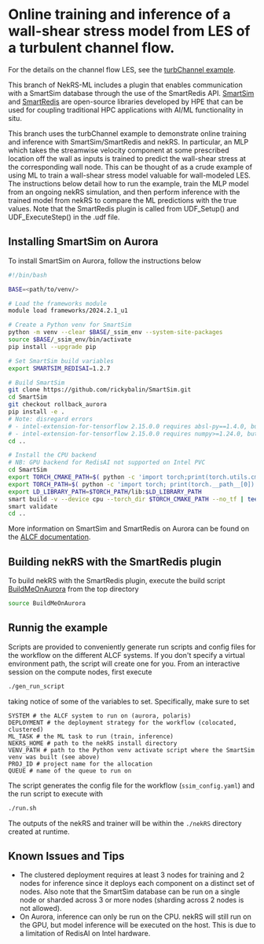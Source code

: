 # Online training and inference of a wall-shear stress model from LES of a turbulent channel flow.

For the details on the channel flow LES, see the [turbChannel example](../turbChannel/README.md).

This branch of NekRS-ML includes a plugin that enables communication with a SmartSim database through the use of the SmartRedis API. 
[SmartSim](https://github.com/CrayLabs/SmartSim) and [SmartRedis](https://github.com/CrayLabs/SmartRedis) are open-source libraries developed by HPE that can be used for coupling traditional HPC applications with AI/ML functionality in situ.

This branch uses the turbChannel example to demonstrate online training and inference with SmartSim/SmartRedis and nekRS.
In particular, an MLP which takes the streamwise velocity component at some prescribed location off the wall as inputs is trained to predict the wall-shear stress at the corresponding wall node. 
This can be thought of as a crude example of using ML to train a wall-shear stress model valuable for wall-modeled LES. 
The instructions below detail how to run the example, train the MLP model from an ongoing nekRS simulation, and then perform inference with the trained model from nekRS to compare the ML predictions with the true values. 
Note that the SmartRedis plugin is called from UDF_Setup() and UDF_ExecuteStep() in the .udf file.

## Installing SmartSim on Aurora

To install SmartSim on Aurora, follow the instructions below
```bash
#!/bin/bash

BASE=<path/to/venv/>

# Load the frameworks module
module load frameworks/2024.2.1_u1

# Create a Python venv for SmartSim
python -m venv --clear $BASE/_ssim_env --system-site-packages
source $BASE/_ssim_env/bin/activate
pip install --upgrade pip

# Set SmartSim build variables
export SMARTSIM_REDISAI=1.2.7

# Build SmartSim
git clone https://github.com/rickybalin/SmartSim.git
cd SmartSim
git checkout rollback_aurora
pip install -e .
# Note: disregard errors
# - intel-extension-for-tensorflow 2.15.0.0 requires absl-py==1.4.0, but you have absl-py 2.1.0 which is incompatible.
# - intel-extension-for-tensorflow 2.15.0.0 requires numpy>=1.24.0, but you have numpy 1.23.5 which is incompatible.
cd ..

# Install the CPU backend
# NB: GPU backend for RedisAI not supported on Intel PVC
cd SmartSim
export TORCH_CMAKE_PATH=$( python -c 'import torch;print(torch.utils.cmake_prefix_path)' )
export TORCH_PATH=$( python -c 'import torch; print(torch.__path__[0])' )
export LD_LIBRARY_PATH=$TORCH_PATH/lib:$LD_LIBRARY_PATH
smart build -v --device cpu --torch_dir $TORCH_CMAKE_PATH --no_tf | tee build.log
smart validate
cd ..
```

More information on SmartSim and SmartRedis on Aurora can be found on the [ALCF documentation](https://docs.alcf.anl.gov/aurora/workflows/smartsim/).

## Building nekRS with the SmartRedis plugin

To build nekRS with the SmartRedis plugin, execute the build script [BuildMeOnAurora](../../BuildMeOnAurora) from the top directory
```bash
source BuildMeOnAurora
```

## Runnig the example

Scripts are provided to conveniently generate run scripts and config files for the workflow on the different ALCF systems.
If you don't specify a virtual environment path, the script will create one for you.
From an interactive session on the compute nodes, first execute
```bash
./gen_run_script
```

taking notice of some of the variables to set. 
Specifically, make sure to set 

```
SYSTEM # the ALCF system to run on (aurora, polaris)
DEPLOYMENT # the deployment strategy for the workflow (colocated, clustered)
ML_TASK # the ML task to run (train, inference)
NEKRS_HOME # path to the nekRS install directory
VENV_PATH # path to the Python venv activate script where the SmartSim venv was built (see above)
PROJ_ID # project name for the allocation
QUEUE # name of the queue to run on
```

The script generates the config file for the workflow (`ssim_config.yaml`) and the run script to execute with
```bash
./run.sh
```

The outputs of the nekRS and trainer will be within the `./nekRS` directory created at runtime.

## Known Issues and Tips
- The clustered deployment requires at least 3 nodes for training and 2 nodes for inference since it deploys each component on a distinct set of nodes. Also note that the SmartSim database can be run on a single node or sharded across 3 or more nodes (sharding across 2 nodes is not allowed). 
- On Aurora, inference can only be run on the CPU. nekRS will still run on the GPU, but model inference will be executed on the host. This is due to a limitation of RedisAI on Intel hardware.
